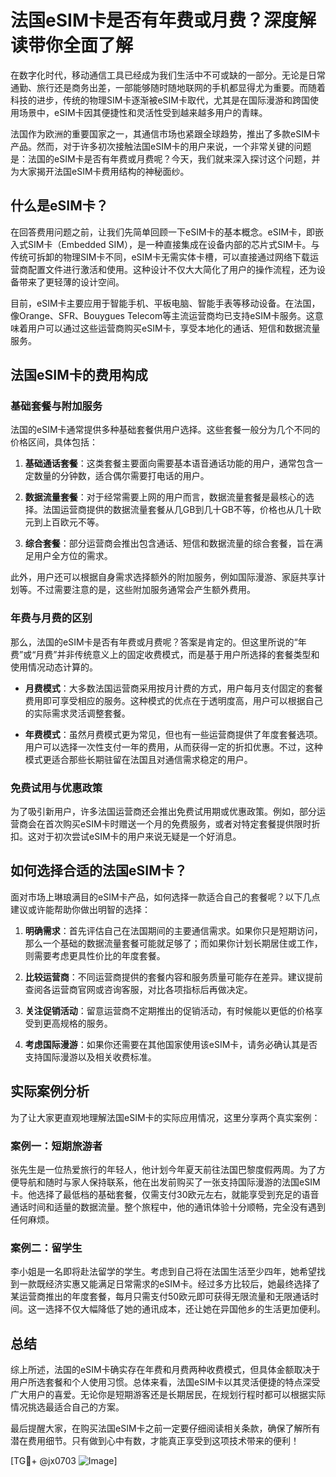 # 法国eSIM卡是否有年费或月费？深度解读带你全面了解

在数字化时代，移动通信工具已经成为我们生活中不可或缺的一部分。无论是日常通勤、旅行还是商务出差，一部能够随时随地联网的手机都显得尤为重要。而随着科技的进步，传统的物理SIM卡逐渐被eSIM卡取代，尤其是在国际漫游和跨国使用场景中，eSIM卡因其便捷性和灵活性受到越来越多用户的青睐。

法国作为欧洲的重要国家之一，其通信市场也紧跟全球趋势，推出了多款eSIM卡产品。然而，对于许多初次接触法国eSIM卡的用户来说，一个非常关键的问题是：法国的eSIM卡是否有年费或月费呢？今天，我们就来深入探讨这个问题，并为大家揭开法国eSIM卡费用结构的神秘面纱。

## 什么是eSIM卡？

在回答费用问题之前，让我们先简单回顾一下eSIM卡的基本概念。eSIM卡，即嵌入式SIM卡（Embedded SIM），是一种直接集成在设备内部的芯片式SIM卡。与传统可拆卸的物理SIM卡不同，eSIM卡无需实体卡槽，可以直接通过网络下载运营商配置文件进行激活和使用。这种设计不仅大大简化了用户的操作流程，还为设备带来了更轻薄的设计空间。

目前，eSIM卡主要应用于智能手机、平板电脑、智能手表等移动设备。在法国，像Orange、SFR、Bouygues Telecom等主流运营商均已支持eSIM卡服务。这意味着用户可以通过这些运营商购买eSIM卡，享受本地化的通话、短信和数据流量服务。

## 法国eSIM卡的费用构成

### 基础套餐与附加服务

法国的eSIM卡通常提供多种基础套餐供用户选择。这些套餐一般分为几个不同的价格区间，具体包括：

1. **基础通话套餐**：这类套餐主要面向需要基本语音通话功能的用户，通常包含一定数量的分钟数，适合偶尔需要打电话的用户。
   
2. **数据流量套餐**：对于经常需要上网的用户而言，数据流量套餐是最核心的选择。法国运营商提供的数据流量套餐从几GB到几十GB不等，价格也从几十欧元到上百欧元不等。

3. **综合套餐**：部分运营商会推出包含通话、短信和数据流量的综合套餐，旨在满足用户全方位的需求。

此外，用户还可以根据自身需求选择额外的附加服务，例如国际漫游、家庭共享计划等。不过需要注意的是，这些附加服务通常会产生额外费用。

### 年费与月费的区别

那么，法国的eSIM卡是否有年费或月费呢？答案是肯定的。但这里所说的“年费”或“月费”并非传统意义上的固定收费模式，而是基于用户所选择的套餐类型和使用情况动态计算的。

- **月费模式**：大多数法国运营商采用按月计费的方式，用户每月支付固定的套餐费用即可享受相应的服务。这种模式的优点在于透明度高，用户可以根据自己的实际需求灵活调整套餐。

- **年费模式**：虽然月费模式更为常见，但也有一些运营商提供了年度套餐选项。用户可以选择一次性支付一年的费用，从而获得一定的折扣优惠。不过，这种模式更适合那些长期驻留在法国且对通信需求稳定的用户。

### 免费试用与优惠政策

为了吸引新用户，许多法国运营商还会推出免费试用期或优惠政策。例如，部分运营商会在首次购买eSIM卡时赠送一个月的免费服务，或者对特定套餐提供限时折扣。这对于初次尝试eSIM卡的用户来说无疑是一个好消息。

## 如何选择合适的法国eSIM卡？

面对市场上琳琅满目的eSIM卡产品，如何选择一款适合自己的套餐呢？以下几点建议或许能帮助你做出明智的选择：

1. **明确需求**：首先评估自己在法国期间的主要通信需求。如果你只是短期访问，那么一个基础的数据流量套餐可能就足够了；而如果你计划长期居住或工作，则需要考虑更具性价比的年度套餐。

2. **比较运营商**：不同运营商提供的套餐内容和服务质量可能存在差异。建议提前查阅各运营商官网或咨询客服，对比各项指标后再做决定。

3. **关注促销活动**：留意运营商不定期推出的促销活动，有时候能以更低的价格享受到更高规格的服务。

4. **考虑国际漫游**：如果你还需要在其他国家使用该eSIM卡，请务必确认其是否支持国际漫游以及相关收费标准。

## 实际案例分析

为了让大家更直观地理解法国eSIM卡的实际应用情况，这里分享两个真实案例：

### 案例一：短期旅游者
张先生是一位热爱旅行的年轻人，他计划今年夏天前往法国巴黎度假两周。为了方便导航和随时与家人保持联系，他在出发前购买了一张支持国际漫游的法国eSIM卡。他选择了最低档的基础套餐，仅需支付30欧元左右，就能享受到充足的语音通话时间和适量的数据流量。整个旅程中，他的通讯体验十分顺畅，完全没有遇到任何麻烦。

### 案例二：留学生
李小姐是一名即将赴法留学的学生。考虑到自己将在法国生活至少四年，她希望找到一款既经济实惠又能满足日常需求的eSIM卡。经过多方比较后，她最终选择了某运营商推出的年度套餐，每月只需支付50欧元即可获得无限流量和无限通话时间。这一选择不仅大幅降低了她的通讯成本，还让她在异国他乡的生活更加便利。

## 总结

综上所述，法国的eSIM卡确实存在年费和月费两种收费模式，但具体金额取决于用户所选套餐和个人使用习惯。总体来看，法国eSIM卡以其灵活便捷的特点深受广大用户的喜爱。无论你是短期游客还是长期居民，在规划行程时都可以根据实际情况挑选最适合自己的方案。

最后提醒大家，在购买法国eSIM卡之前一定要仔细阅读相关条款，确保了解所有潜在费用细节。只有做到心中有数，才能真正享受到这项技术带来的便利！

[TG💪+ @jx0703 ![Image](https://github.com/user-attachments/assets/dbca1d08-cadb-493c-b0ec-ad6f7a83f270)]